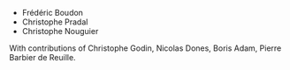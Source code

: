 - Frédéric Boudon
- Christophe Pradal
- Christophe Nouguier

With contributions of Christophe Godin, Nicolas Dones, Boris Adam, Pierre Barbier de Reuille.
